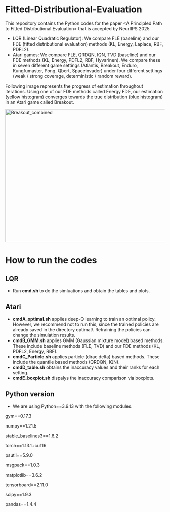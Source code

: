 # Fitted-Distributional-Evaluation
This repository contains the Python codes for the paper &lt;A Principled Path to Fitted Distributional Evaluation> that is accepted by NeurlIPS 2025.
- LQR (Linear Quadratic Regulator): We compare FLE (baseline) and our FDE (fitted distributional evaluation) methods (KL, Energy, Laplace, RBF, PDFL2).
- Atari games: We compare FLE, QRDQN, IQN, TVD (baseline) and our FDE methods (KL, Energy, PDFL2, RBF, Hyvarinen). We compare these in seven different game settings (Atlantis, Breakout, Enduro, Kungfumaster, Pong, Qbert, Spaceinvader) under four different settings (weak / strong coverage, deterministic / random reward).

Following image represents the progress of estimation throughout iterations. Using one of our FDE methods called Energy FDE, our estimation (yellow histogram) converges towards the true distribution (blue histogram) in an Atari game called Breakout.

<img width="1990" height="421" alt="Breakout_combined" src="https://github.com/user-attachments/assets/3c2a670a-aa1a-41b1-aa5c-0049aaae6fed" />


# How to run the codes
## LQR
- Run **cmd.sh** to do the simluations and obtain the tables and plots.
## Atari
- **cmdA_optimal.sh** applies deep-Q learning to train an optimal policy. However, we recommend not to run this, since the trained policies are already saved in the directory optimal/. Retraining the policies can change the simulation results.
- **cmdB_GMM.sh** applies GMM (Gaussian mixture model) based methods. These include baseline methods (FLE, TVD) and our FDE methods (KL, PDFL2, Energy, RBF).
- **cmdC_Particle.sh** applies particle (dirac delta) based methods. These include the quantile based methods (QRDQN, IQN).
- **cmdD_table.sh** obtains the inaccuracy values and their ranks for each setting.
- **cmdE_boxplot.sh** dispalys the inaccuracy comparison via boxplots.
## Python version
- We are using Python==3.9.13 with the following modules.

gym==0.17.3

numpy==1.21.5

stable_baselines3==1.6.2

torch==1.13.1+cu116

psutil==5.9.0

msgpack==1.0.3

matplotlib==3.6.2

tensorboard==2.11.0

scipy==1.9.3

pandas==1.4.4


